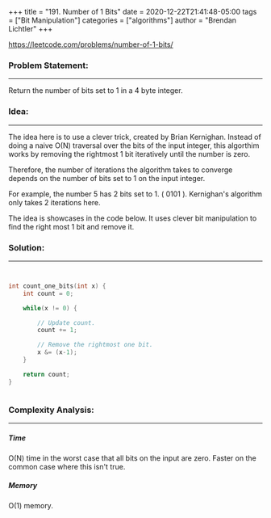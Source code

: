 +++
title = "191. Number of 1 Bits"
date = 2020-12-22T21:41:48-05:00
tags = ["Bit Manipulation"]
categories = ["algorithms"]
author = "Brendan Lichtler"
+++

https://leetcode.com/problems/number-of-1-bits/

<h3>Problem Statement:</h3>
<hr> 

Return the number of bits set to 1 in a 4 byte integer.


<h3>Idea:</h3>
<hr>

The idea here is to use a clever trick, created by Brian Kernighan. Instead of doing a naive O(N) traversal over the bits of the input integer, this algorthim works by removing the rightmost 1 bit iteratively until the number is zero.

Therefore, the number of iterations the algorithm takes to converge depends on the number of bits set to 1 on the input integer.

For example, the number 5 has 2 bits set to 1. ( 0101 ).
Kernighan's algorithm only takes 2 iterations here.

The idea is showcases in the code below. It uses clever bit manipulation to find the right most 1 bit and remove it. 

<h3>Solution:</h3>
<hr>

``` C++ 


int count_one_bits(int x) {
    int count = 0;

    while(x != 0) {

        // Update count.
        count += 1;

        // Remove the rightmost one bit.
        x &= (x-1);
    }

    return count;
}



```

<h3>Complexity Analysis:</h3>
<hr>

<h5><b>Time</b></h5>

O(N) time in the worst case that all bits on the input are zero. Faster on the common case where this isn't true.

<h5><b>Memory</b></h5>

O(1) memory.
